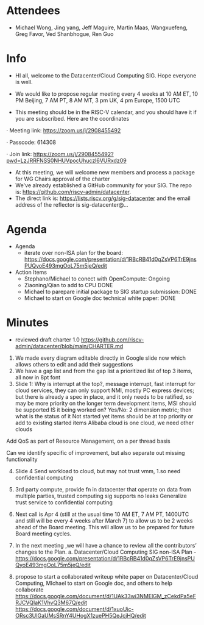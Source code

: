 # Attendees
- Michael Wong, Jing yang, Jeff Maguire, Martin Maas, Wangxuefeng,  Greg Favor, Ved Shanbhogue, Ren Guo

# Info
- HI all, welcome to the Datacenter/Cloud Computing SIG. Hope everyone is well.
- We would like to propose regular meeting every 4 weeks at 10 AM ET, 10 PM Beijing, 7 AM PT, 8 AM MT, 3 pm UK, 4 pm Europe, 1500 UTC

- This meeting should be in the RISC-V calendar, and you should have it if you are subscribed. Here are the coordinates

·  Meeting link: https://zoom.us/j/2908455492

·  Passcode: 614308

·  Join link: https://zoom.us/j/2908455492?pwd=LzJRRFNSS0NHUVpocUhuczl6VURxdz09

- At this meeting, we will welcome new members and process a package for WG Chairs approval of the charter
- We've already established a GitHub community for your SIG.  The repo is: https://github.com/riscv-admin/datacenter. 
- The direct link is: https://lists.riscv.org/g/sig-datacenter and the email address of the reflector is sig-datacenter@...


# Agenda

- Agenda
  - iterate over non-ISA plan for the board: https://docs.google.com/presentation/d/1RBcRB41d0qZsVP6TrE9jnsPUQyoE493mgOoL75m5jeQ/edit
- Action Items
  - Stephano/Michael to conect with OpenCompute: Ongoing
  - Ziaoning/Qian to add to CPU DONE
  - Michael to parepare initial package to SIG startup submission: DONE
  - Michael to start on Google doc technical white paper: DONE

# Minutes
  - reviewed draft charter 1.0 https://github.com/riscv-admin/datacenter/blob/main/CHARTER.md
  1.	We made every diagram editable directly in Google slide now which allows others to edit and add their suggestions
  2.	We have a gap list and from the gap list a prioritized list of top 3 items, all now in 8pt font
  3.	Slide 1:
Why is interrupt at the top?, message interrupt, fast interrupt for cloud services, they can only support NMI, mostly PC express devices; but there is already a spec in place, and it only needs to be ratified, so may be more priority on the longer term development items, MSI should be supported
IS it being worked on? Yes/No: 2 dimension metric; then what is the status of it
Not started yet items should be at top priority or add to existing started items
Alibaba cloud is one cloud, we need other clouds

Add QoS as part of Resource Management, on a per thread basis

Can we identify specific of improvement, but also separate out missing functionality

4. Slide 4
Send workload to cloud, but may not trust vmm, 
1.so need confidential computing 
2. 3rd party compute, provide fn in datacenter that operate on data from multiple parties, trusted computing sig supports no leaks
Generalize trust service to confidential computing

  5.	Next call is Apr 4 (still at the usual time 10 AM ET, 7 AM PT, 1400UTC and still will be every 4 weeks after March 7) to allow us to be 2 weeks ahead of the Board meeting. This will allow us to be prepared for future Board meeting cycles. 
  6.	In the next meeting ,we will have a chance to review all the contributors’ changes to the Plan.
    a.	Datacenter/Cloud Computing SIG non-ISA Plan - https://docs.google.com/presentation/d/1RBcRB41d0qZsVP6TrE9jnsPUQyoE493mgOoL75m5jeQ/edit
7. propose to start a collaborated writeup white paper on Datacenter/Cloud Computing, MIchael to start on Google doc, and others to help collaborate
https://docs.google.com/document/d/1UAk33wi3NMElGM_zCekdPa5eFRJCVQIaK1VhvQ3M67Q/edit
https://docs.google.com/document/d/1xuoUic-ORsc3UIGaUMsSRnY4UHogX1zuePH5QeJcjHQ/edit
